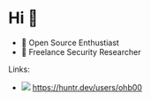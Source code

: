 # Hi 👋

+ :compass: Open Source Enthustiast
+ :bug: Freelance Security Researcher 

Links:
+ <img src=https://huntr.dev/favicon.ico> https://huntr.dev/users/ohb00
